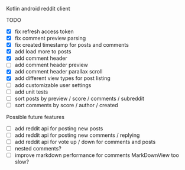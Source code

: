 Kotlin android reddit client

TODO
- [X] fix refresh access token
- [X] fix comment preview parsing
- [X] fix created timestamp for posts and comments
- [X] add load more to posts
- [X] add comment header
- [ ] add comment header preview
- [X] add comment header parallax scroll
- [X] add different view types for post listing
- [ ] add customizable user settings
- [ ] add unit tests
- [ ] sort posts by preview / score / comments / subreddit
- [ ] sort comments by score / author / created

Possible future features
- [ ] add reddit api for posting new posts
- [ ] add reddit api for posting new comments / replying
- [ ] add reddit api for vote up / down for comments and posts
- [ ] nested comments?
- [ ] improve markdown performance for comments MarkDownView too slow?
